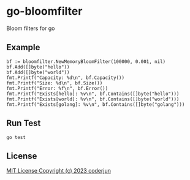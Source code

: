 # go-bloomfilter
Bloom filters for go


## Example
```golang
bf := bloomfilter.NewMemoryBloomFilter(100000, 0.001, nil)
bf.Add([]byte("hello"))
bf.Add([]byte("world"))
fmt.Printf("Capacity: %d\n", bf.Capacity())
fmt.Printf("Size: %d\n", bf.Size())
fmt.Printf("Error: %f\n", bf.Error())
fmt.Printf("Exists[hello]: %v\n", bf.Contains([]byte("hello")))
fmt.Printf("Exists[world]: %v\n", bf.Contains([]byte("world")))
fmt.Printf("Exists[golang]: %v\n", bf.Contains([]byte("golang")))
```

## Run Test
```shell
go test
```

## License
[MIT License Copyright (c) 2023 coderjun](http://opensource.org/licenses/MIT)